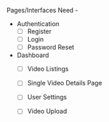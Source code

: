 Pages/Interfaces Need -

- Authentication
  - [ ] Register
  - [ ] Login
  - [ ] Password Reset
- Dashboard
  - [ ] Video Listings
  - [ ] Single Video Details Page
  - [ ] User Settings
  - [ ] Video Upload


